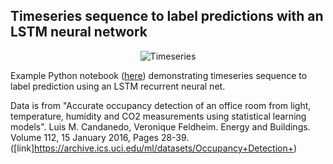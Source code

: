 Timeseries sequence to label predictions with an LSTM neural network
--

<p align="center" >
  <img src="https://raw.github.com/samuelleach/lstm-sequence-to-label/master/figures/timeseries.png" alt="Timeseries" title="Timeseries">
</p>


Example Python notebook ([here](http://nbviewer.ipython.org/github/samuelleach/lstm-sequence-to-label/master/blob/master/notebooks/1.0-sl-lstm-sequence-to-label.ipynb)) demonstrating timeseries sequence to label prediction using an LSTM recurrent neural net.



Data is from "Accurate occupancy detection of an office room from light, temperature, humidity and CO2 measurements using statistical learning models". Luis M. Candanedo, Veronique Feldheim. Energy and Buildings. Volume 112, 15 January 2016, Pages 28-39. ([link]https://archive.ics.uci.edu/ml/datasets/Occupancy+Detection+)
